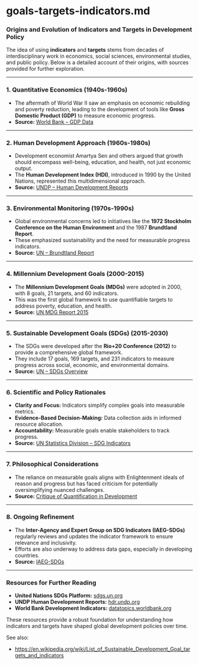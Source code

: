 # goals-targets-indicators.md


### **Origins and Evolution of Indicators and Targets in Development Policy**

The idea of using **indicators** and **targets** stems from decades of interdisciplinary work in economics, social sciences, environmental studies, and public policy. Below is a detailed account of their origins, with sources provided for further exploration.

---

### **1. Quantitative Economics (1940s-1960s)**

- The aftermath of World War II saw an emphasis on economic rebuilding and poverty reduction, leading to the development of tools like **Gross Domestic Product (GDP)** to measure economic progress.
- **Source:** [World Bank – GDP Data](https://data.worldbank.org/indicator/NY.GDP.MKTP.CD)

---

### **2. Human Development Approach (1960s-1980s)**

- Development economist Amartya Sen and others argued that growth should encompass well-being, education, and health, not just economic output.
- The **Human Development Index (HDI)**, introduced in 1990 by the United Nations, represented this multidimensional approach.
- **Source:** [UNDP – Human Development Reports](https://hdr.undp.org/)

---

### **3. Environmental Monitoring (1970s-1990s)**

- Global environmental concerns led to initiatives like the **1972 Stockholm Conference on the Human Environment** and the 1987 **Brundtland Report**.
- These emphasized sustainability and the need for measurable progress indicators.
- **Source:** [UN – Brundtland Report](https://sustainabledevelopment.un.org/content/documents/5987our-common-future.pdf)

---

### **4. Millennium Development Goals (2000-2015)**

- The **Millennium Development Goals (MDGs)** were adopted in 2000, with 8 goals, 21 targets, and 60 indicators.
- This was the first global framework to use quantifiable targets to address poverty, education, and health.
- **Source:** [UN MDG Report 2015](https://www.un.org/millenniumgoals/reports.shtml)

---

### **5. Sustainable Development Goals (SDGs) (2015-2030)**

- The SDGs were developed after the **Rio+20 Conference (2012)** to provide a comprehensive global framework.
- They include 17 goals, 169 targets, and 231 indicators to measure progress across social, economic, and environmental domains.
- **Source:** [UN – SDGs Overview](https://sdgs.un.org/goals)

---

### **6. Scientific and Policy Rationales**

- **Clarity and Focus:** Indicators simplify complex goals into measurable metrics.
- **Evidence-Based Decision-Making:** Data collection aids in informed resource allocation.
- **Accountability:** Measurable goals enable stakeholders to track progress.
- **Source:** [UN Statistics Division – SDG Indicators](https://unstats.un.org/sdgs/indicators/indicators-list/)

---

### **7. Philosophical Considerations**

- The reliance on measurable goals aligns with Enlightenment ideals of reason and progress but has faced criticism for potentially oversimplifying nuanced challenges.
- **Source:** [Critique of Quantification in Development](https://academic.oup.com/worlddev/article/31/8/1237/1707432)

---

### **8. Ongoing Refinement**

- The **Inter-Agency and Expert Group on SDG Indicators (IAEG-SDGs)** regularly reviews and updates the indicator framework to ensure relevance and inclusivity.
- Efforts are also underway to address data gaps, especially in developing countries.
- **Source:** [IAEG-SDGs](https://unstats.un.org/sdgs/iaeg-sdgs/)

---

### **Resources for Further Reading**

- **United Nations SDGs Platform:** [sdgs.un.org](https://sdgs.un.org/goals)
- **UNDP Human Development Reports:** [hdr.undp.org](https://hdr.undp.org/)
- **World Bank Development Indicators:** [datatopics.worldbank.org](https://datatopics.worldbank.org/world-development-indicators/)

These resources provide a robust foundation for understanding how indicators and targets have shaped global development policies over time.

See also:

* https://en.wikipedia.org/wiki/List_of_Sustainable_Development_Goal_targets_and_indicators